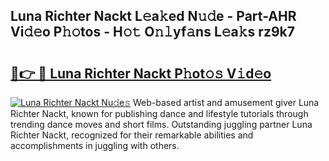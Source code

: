 ## Luna Richter Nackt L𝚎a𝚔ed N𝚞𝚍e - Part-AHR Vi𝚍𝚎o P𝚑𝚘tos - H𝚘𝚝 O𝚗𝚕yf𝚊ns L𝚎a𝚔s rz9k7

# <h2><a href="http://kf0tpgr.oniu.top/?m=Luna+Richter+Nackt">🔗👉 🔴 Luna Richter Nackt P𝚑ot𝚘𝚜 V𝚒d𝚎o</a></h2>

[![Luna Richter Nackt Nu𝚍e𝚜](https://i.imgur.com/0qMVB7G.gif)](http://kf0tpgr.oniu.top/?m=Luna+Richter+Nackt)
Web-based artist and amusement giver Luna Richter Nackt, known for publishing dance and lifestyle tutorials through trending dance moves and short films. Outstanding juggling partner Luna Richter Nackt, recognized for their remarkable abilities and accomplishments in juggling with others.  
